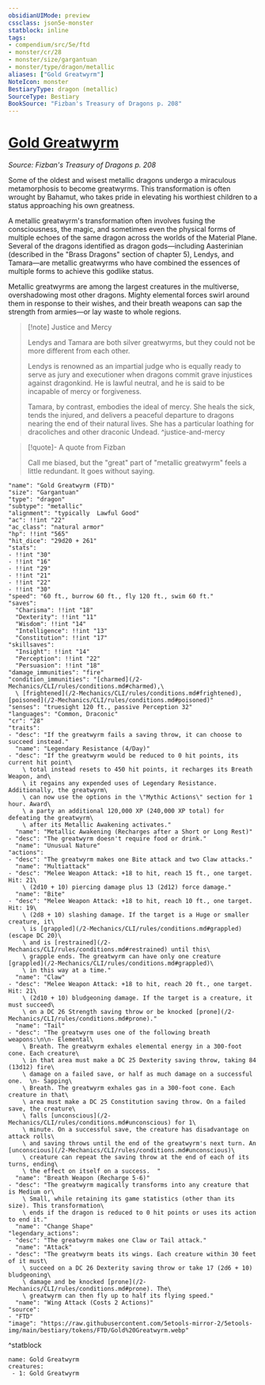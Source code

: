 ```yaml
---
obsidianUIMode: preview
cssclass: json5e-monster
statblock: inline
tags:
- compendium/src/5e/ftd
- monster/cr/28
- monster/size/gargantuan
- monster/type/dragon/metallic
aliases: ["Gold Greatwyrm"]
NoteIcon: monster
BestiaryType: dragon (metallic)
SourceType: Bestiary
BookSource: "Fizban's Treasury of Dragons p. 208"
---
```

# [Gold Greatwyrm](2-Mechanics/CLI/bestiary/dragon/gold-greatwyrm-ftd.md)
*Source: Fizban's Treasury of Dragons p. 208*  

Some of the oldest and wisest metallic dragons undergo a miraculous metamorphosis to become greatwyrms. This transformation is often wrought by Bahamut, who takes pride in elevating his worthiest children to a status approaching his own greatness.

A metallic greatwyrm's transformation often involves fusing the consciousness, the magic, and sometimes even the physical forms of multiple echoes of the same dragon across the worlds of the Material Plane. Several of the dragons identified as dragon gods—including Aasterinian (described in the "Brass Dragons" section of chapter 5), Lendys, and Tamara—are metallic greatwyrms who have combined the essences of multiple forms to achieve this godlike status.

Metallic greatwyrms are among the largest creatures in the multiverse, overshadowing most other dragons. Mighty elemental forces swirl around them in response to their wishes, and their breath weapons can sap the strength from armies—or lay waste to whole regions.

> [!note] Justice and Mercy
> 
> Lendys and Tamara are both silver greatwyrms, but they could not be more different from each other.
> 
> Lendys is renowned as an impartial judge who is equally ready to serve as jury and executioner when dragons commit grave injustices against dragonkind. He is lawful neutral, and he is said to be incapable of mercy or forgiveness.
> 
> Tamara, by contrast, embodies the ideal of mercy. She heals the sick, tends the injured, and delivers a peaceful departure to dragons nearing the end of their natural lives. She has a particular loathing for dracoliches and other draconic Undead.
^justice-and-mercy

> [!quote]- A quote from Fizban  
> 
> Call me biased, but the "great" part of "metallic greatwyrm" feels a little redundant. It goes without saying.


```statblock
"name": "Gold Greatwyrm (FTD)"
"size": "Gargantuan"
"type": "dragon"
"subtype": "metallic"
"alignment": "typically  Lawful Good"
"ac": !!int "22"
"ac_class": "natural armor"
"hp": !!int "565"
"hit_dice": "29d20 + 261"
"stats":
- !!int "30"
- !!int "16"
- !!int "29"
- !!int "21"
- !!int "22"
- !!int "30"
"speed": "60 ft., burrow 60 ft., fly 120 ft., swim 60 ft."
"saves":
  "Charisma": !!int "18"
  "Dexterity": !!int "11"
  "Wisdom": !!int "14"
  "Intelligence": !!int "13"
  "Constitution": !!int "17"
"skillsaves":
  "Insight": !!int "14"
  "Perception": !!int "22"
  "Persuasion": !!int "18"
"damage_immunities": "fire"
"condition_immunities": "[charmed](/2-Mechanics/CLI/rules/conditions.md#charmed),\
  \ [frightened](/2-Mechanics/CLI/rules/conditions.md#frightened), [poisoned](/2-Mechanics/CLI/rules/conditions.md#poisoned)"
"senses": "truesight 120 ft., passive Perception 32"
"languages": "Common, Draconic"
"cr": "28"
"traits":
- "desc": "If the greatwyrm fails a saving throw, it can choose to succeed instead."
  "name": "Legendary Resistance (4/Day)"
- "desc": "If the greatwyrm would be reduced to 0 hit points, its current hit point\
    \ total instead resets to 450 hit points, it recharges its Breath Weapon, and\
    \ it regains any expended uses of Legendary Resistance. Additionally, the greatwyrm\
    \ can now use the options in the \"Mythic Actions\" section for 1 hour. Award\
    \ a party an additional 120,000 XP (240,000 XP total) for defeating the greatwyrm\
    \ after its Metallic Awakening activates."
  "name": "Metallic Awakening (Recharges after a Short or Long Rest)"
- "desc": "The greatwyrm doesn't require food or drink."
  "name": "Unusual Nature"
"actions":
- "desc": "The greatwyrm makes one Bite attack and two Claw attacks."
  "name": "Multiattack"
- "desc": "Melee Weapon Attack: +18 to hit, reach 15 ft., one target. Hit: 21\
    \ (2d10 + 10) piercing damage plus 13 (2d12) force damage."
  "name": "Bite"
- "desc": "Melee Weapon Attack: +18 to hit, reach 10 ft., one target. Hit: 19\
    \ (2d8 + 10) slashing damage. If the target is a Huge or smaller creature, it\
    \ is [grappled](/2-Mechanics/CLI/rules/conditions.md#grappled) (escape DC 20)\
    \ and is [restrained](/2-Mechanics/CLI/rules/conditions.md#restrained) until this\
    \ grapple ends. The greatwyrm can have only one creature [grappled](/2-Mechanics/CLI/rules/conditions.md#grappled)\
    \ in this way at a time."
  "name": "Claw"
- "desc": "Melee Weapon Attack: +18 to hit, reach 20 ft., one target. Hit: 21\
    \ (2d10 + 10) bludgeoning damage. If the target is a creature, it must succeed\
    \ on a DC 26 Strength saving throw or be knocked [prone](/2-Mechanics/CLI/rules/conditions.md#prone)."
  "name": "Tail"
- "desc": "The greatwyrm uses one of the following breath weapons:\n\n- Elemental\
    \ Breath. The greatwyrm exhales elemental energy in a 300-foot cone. Each creature\
    \ in that area must make a DC 25 Dexterity saving throw, taking 84 (13d12) fire\
    \ damage on a failed save, or half as much damage on a successful one.  \n- Sapping\
    \ Breath. The greatwyrm exhales gas in a 300-foot cone. Each creature in that\
    \ area must make a DC 25 Constitution saving throw. On a failed save, the creature\
    \ falls [unconscious](/2-Mechanics/CLI/rules/conditions.md#unconscious) for 1\
    \ minute. On a successful save, the creature has disadvantage on attack rolls\
    \ and saving throws until the end of the greatwyrm's next turn. An [unconscious](/2-Mechanics/CLI/rules/conditions.md#unconscious)\
    \ creature can repeat the saving throw at the end of each of its turns, ending\
    \ the effect on itself on a success.  "
  "name": "Breath Weapon (Recharge 5-6)"
- "desc": "The greatwyrm magically transforms into any creature that is Medium or\
    \ Small, while retaining its game statistics (other than its size). This transformation\
    \ ends if the dragon is reduced to 0 hit points or uses its action to end it."
  "name": "Change Shape"
"legendary_actions":
- "desc": "The greatwyrm makes one Claw or Tail attack."
  "name": "Attack"
- "desc": "The greatwyrm beats its wings. Each creature within 30 feet of it must\
    \ succeed on a DC 26 Dexterity saving throw or take 17 (2d6 + 10) bludgeoning\
    \ damage and be knocked [prone](/2-Mechanics/CLI/rules/conditions.md#prone). The\
    \ greatwyrm can then fly up to half its flying speed."
  "name": "Wing Attack (Costs 2 Actions)"
"source":
- "FTD"
"image": "https://raw.githubusercontent.com/5etools-mirror-2/5etools-img/main/bestiary/tokens/FTD/Gold%20Greatwyrm.webp"
```
^statblock

```encounter-table
name: Gold Greatwyrm
creatures:
 - 1: Gold Greatwyrm
```